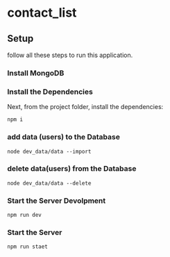 # contact_list

## Setup

 follow all these steps to run this application.

### Install MongoDB



### Install the Dependencies

Next, from the project folder, install the dependencies:

    npm i

### add data (users) to the Database

    node dev_data/data --import

### delete data(users) from the Database

    node dev_data/data --delete


### Start the Server Devolpment

    npm run dev

### Start the Server

    npm run staet
